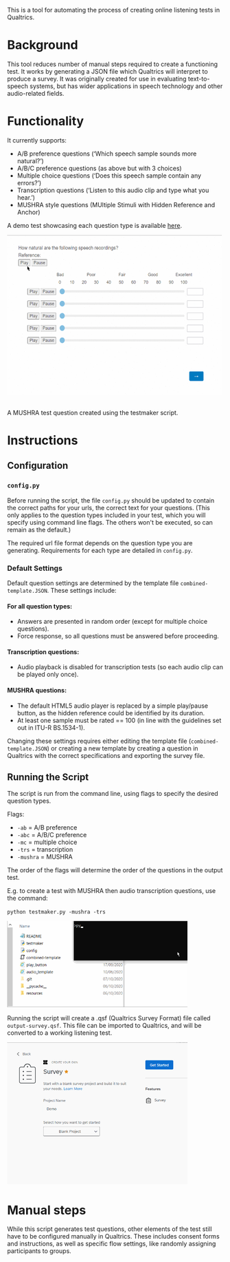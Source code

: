 This is a tool for automating the process of creating online listening tests in Qualtrics.

# Background
This tool reduces number of manual steps required to create a functioning test. It works by generating a JSON file which Qualtrics will interpret to  produce a survey. It was originally created for use in evaluating text-to-speech systems, but has wider applications in speech technology and other audio-related fields.

# Functionality

It currently supports:
- A/B preference questions (‘Which speech sample sounds more natural?’)
- A/B/C preference questions (as above but with 3 choices)
- Multiple choice questions (‘Does this speech sample contain any errors?’)
- Transcription questions (‘Listen to this audio clip and type what you hear.’)
- MUSHRA style questions (MUltiple Stimuli with Hidden Reference and Anchor)

A demo test showcasing each question type is available [here](https://edinburghinformatics.eu.qualtrics.com/jfe/form/SV_01EWlEINsQDssVD).

<img src="https://raw.githubusercontent.com/evelyndjwilliams/readme-gifs/main/finished-testmaker.gif" width="500" height="370">


<br>A MUSHRA test question created using the testmaker script.

# Instructions
## Configuration

### `config.py`
Before running the script, the file `config.py` should be updated to contain the correct paths for your urls, the correct text for your questions.
(This only applies to the question types included in your test, which you will specify using command line flags. The others won't be executed, so can remain as the default.)

The required url file format depends on the question type you are generating. Requirements for each type are detailed in `config.py`.

### Default Settings
Default question settings are determined by the template file `combined-template.JSON`. These settings include:

#### For all question types:
- Answers are presented in random order (except for multiple choice questions).
- Force response, so all questions must be answered before proceeding.

#### Transcription questions:
- Audio playback is disabled for transcription tests (so each audio clip can be played only once).

#### MUSHRA questions:
- The default HTML5 audio player is replaced by a simple play/pause button, as the hidden reference could be identified by its duration.
- At least one sample must be rated == 100 (in line with the guidelines set out in ITU-R BS.1534-1).

Changing these settings requires either editing the template file (`combined-template.JSON`) or creating a new template by creating a question in Qualtrics with the correct specifications and exporting the survey file.


## Running the Script

The script is run from the command line, using flags to specify the desired question types.

Flags:
- `-ab` = A/B preference
- `-abc` = A/B/C preference
- `-mc` = multiple choice
- `-trs` = transcription
- `-mushra` = MUSHRA

The order of the flags will determine the order of the questions in the output test.

E.g. to create a test with MUSHRA then audio transcription questions, use the command:

`python testmaker.py -mushra -trs`

<img src="https://raw.githubusercontent.com/evelyndjwilliams/readme-gifs/main/run-testmaker.gif" width="420" height="200">

<br>

Running the script will create a .qsf (Qualtrics Survey Format) file called `output-survey.qsf`.
This file can be imported to Qualtrics, and will be converted to a working listening test.

<img src="https://raw.githubusercontent.com/evelyndjwilliams/readme-gifs/main/import-testmaker.gif" width="420" height="330">



# Manual steps

While this script generates test questions, other elements of the test still have to be configured manually in Qualtrics. These includes consent forms and instructions, as well as specific flow settings, like randomly assigning participants to groups.
